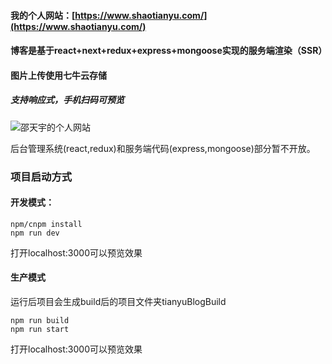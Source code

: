 #### 我的个人网站：[https://www.shaotianyu.com/](https://www.shaotianyu.com/)

#### 博客是基于react+next+redux+express+mongoose实现的服务端渲染（SSR）

#### 图片上传使用七牛云存储

##### 支持响应式，手机扫码可预览

![邵天宇的个人网站](/static/qcode.png)

后台管理系统(react,redux)和服务端代码(express,mongoose)部分暂不开放。


### 项目启动方式

#### 开发模式：

```
npm/cnpm install
npm run dev
```

打开localhost:3000可以预览效果

#### 生产模式

运行后项目会生成build后的项目文件夹tianyuBlogBuild

```
npm run build
npm run start
```

打开localhost:3000可以预览效果

